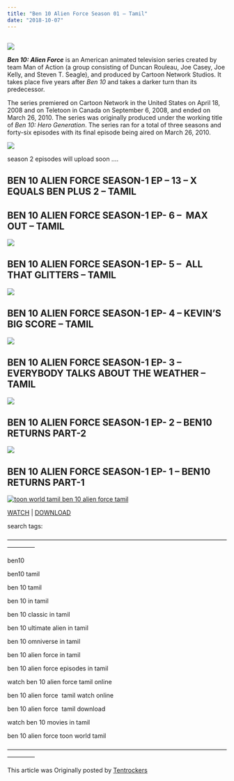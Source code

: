 ```yaml
---
title: "Ben 10 Alien Force Season 01 – Tamil"
date: "2018-10-07"
---
```


## 

[![](https://2.bp.blogspot.com/-Mpx3o_aXjpA/W7nd8OOPYTI/AAAAAAAAAHw/6136PB47YoEJifHiAaVjBFCI3EGTF6MxACLcBGAs/s320/ben%2B10%2Bposter.jpg)](https://2.bp.blogspot.com/-Mpx3o_aXjpA/W7nd8OOPYTI/AAAAAAAAAHw/6136PB47YoEJifHiAaVjBFCI3EGTF6MxACLcBGAs/s1600/ben%2B10%2Bposter.jpg)

_**Ben 10: Alien Force**_ is an American animated television series created by team Man of Action (a group consisting of Duncan Rouleau, Joe Casey, Joe Kelly, and Steven T. Seagle), and produced by Cartoon Network Studios. It takes place five years after _Ben 10_ and takes a darker turn than its predecessor.

The series premiered on Cartoon Network in the United States on April 18, 2008 and on Teletoon in Canada on September 6, 2008, and ended on March 26, 2010. The series was originally produced under the working title of _Ben 10: Hero Generation_. The series ran for a total of three seasons and forty-six episodes with its final episode being aired on March 26, 2010.

[![](https://1.bp.blogspot.com/-8UnneoQ6Tys/W7neMwzLmgI/AAAAAAAAAH8/I69Okcgypss_8JpA4fRFEZ4LhWEjDg3pACLcBGAs/s320/_1538900536_607690997.gif)](https://1.bp.blogspot.com/-8UnneoQ6Tys/W7neMwzLmgI/AAAAAAAAAH8/I69Okcgypss_8JpA4fRFEZ4LhWEjDg3pACLcBGAs/s1600/_1538900536_607690997.gif)

season 2 episodes will upload soon ….

## BEN 10 ALIEN FORCE SEASON-1 EP – 13 – X EQUALS BEN PLUS 2 – TAMIL

## BEN 10 ALIEN FORCE SEASON-1 EP- 6 –  MAX OUT – TAMIL

[![](https://4.bp.blogspot.com/-GzZ5luqhAYI/W4rAWDa066I/AAAAAAAAAMk/jxc39eP2nf83l4s7FA-StC1emjPcIedXACLcBGAs/s320/MO_%2528607%2529.png)](https://4.bp.blogspot.com/-GzZ5luqhAYI/W4rAWDa066I/AAAAAAAAAMk/jxc39eP2nf83l4s7FA-StC1emjPcIedXACLcBGAs/s1600/MO_%2528607%2529.png)

## BEN 10 ALIEN FORCE SEASON-1 EP- 5 –  ALL THAT GLITTERS – TAMIL

[![](https://3.bp.blogspot.com/-W_XJlgXGHvY/W4gZcVUnCGI/AAAAAAAAAL0/ZvOqvAcQrMIaBzpNIeTH5-YxXHpTh4-3QCLcBGAs/s320/ATG_%2528453%2529.png)](https://3.bp.blogspot.com/-W_XJlgXGHvY/W4gZcVUnCGI/AAAAAAAAAL0/ZvOqvAcQrMIaBzpNIeTH5-YxXHpTh4-3QCLcBGAs/s1600/ATG_%2528453%2529.png)

## BEN 10 ALIEN FORCE SEASON-1 EP- 4 – KEVIN’S BIG SCORE – TAMIL

[![](https://4.bp.blogspot.com/-N67gzYdPy7E/W4ZdfRTyqOI/AAAAAAAAAKg/8cZp_MIhiHQu-Mwg5Qyg64nm2bJUYYjKQCLcBGAs/s320/Kevin_Taedenite_Forced2.png)](https://4.bp.blogspot.com/-N67gzYdPy7E/W4ZdfRTyqOI/AAAAAAAAAKg/8cZp_MIhiHQu-Mwg5Qyg64nm2bJUYYjKQCLcBGAs/s1600/Kevin_Taedenite_Forced2.png)

## BEN 10 ALIEN FORCE SEASON-1 EP- 3 – EVERYBODY TALKS ABOUT THE WEATHER – TAMIL

[![](https://1.bp.blogspot.com/-YkJxpkz8V1o/W4Kjz9WCmnI/AAAAAAAAAJw/I6pF1O71iYAECrQv3P_2odD-kV6UCA7rACLcBGAs/s320/B10R1_%2528343%2529.png)](https://1.bp.blogspot.com/-YkJxpkz8V1o/W4Kjz9WCmnI/AAAAAAAAAJw/I6pF1O71iYAECrQv3P_2odD-kV6UCA7rACLcBGAs/s1600/B10R1_%2528343%2529.png)

## BEN 10 ALIEN FORCE SEASON-1 EP- 2 – BEN10 RETURNS PART-2

[![](https://4.bp.blogspot.com/-kXOIlfDsgEM/W36oSNQTktI/AAAAAAAAAI0/g2e-pw03Q64lu3zQPL5cEREj7ivhDqjiwCLcBGAs/s320/maxresdefault%2B%25281%2529.jpg)](https://4.bp.blogspot.com/-kXOIlfDsgEM/W36oSNQTktI/AAAAAAAAAI0/g2e-pw03Q64lu3zQPL5cEREj7ivhDqjiwCLcBGAs/s1600/maxresdefault%2B%25281%2529.jpg)

## BEN 10 ALIEN FORCE SEASON-1 EP- 1 – BEN10 RETURNS PART-1

[![toon world tamil ben 10 alien force tamil](https://1.bp.blogspot.com/-hLdCJortAgY/W36Atow5t1I/AAAAAAAAAIo/oaI4hInb1-M8LCCyzoxgfQt7fFRwpIleQCLcBGAs/s320/Ben_10_fuerza_alienigena.png "ben 10 alien force episodes in tamil ")](https://1.bp.blogspot.com/-hLdCJortAgY/W36Atow5t1I/AAAAAAAAAIo/oaI4hInb1-M8LCCyzoxgfQt7fFRwpIleQCLcBGAs/s1600/Ben_10_fuerza_alienigena.png)

[WATCH](http://destyy.com/wKPjMu) | [DOWNLOAD](http://destyy.com/wKPjMu)

search tags:

————————————————————————————————————————–

ben10 

ben10 tamil

ben 10 tamil

ben 10 in tamil

ben 10 classic in tamil

ben 10 ultimate alien in tamil

ben 10 omniverse in tamil

ben 10 alien force in tamil

ben 10 alien force episodes in tamil

watch ben 10 alien force tamil online

ben 10 alien force  tamil watch online

ben 10 alien force  tamil download

watch ben 10 movies in tamil

ben 10 alien force toon world tamil

————————————————————————————————————————–

This article was Originally posted by [Tentrockers](https://tentrockers.blogspot.com/)
